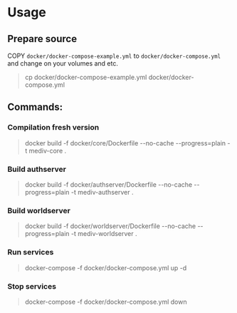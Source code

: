 # Usage

## Prepare source
COPY ``docker/docker-compose-example.yml`` to ``docker/docker-compose.yml`` and change on your volumes and etc.

> cp docker/docker-compose-example.yml docker/docker-compose.yml

## Commands:

### Compilation fresh version
> docker build -f docker/core/Dockerfile --no-cache --progress=plain -t mediv-core .

### Build authserver
> docker build -f docker/authserver/Dockerfile --no-cache --progress=plain -t mediv-authserver .

### Build worldserver
> docker build -f docker/worldserver/Dockerfile --no-cache --progress=plain -t mediv-worldserver .

### Run services
> docker-compose -f docker/docker-compose.yml up -d

### Stop services
> docker-compose -f docker/docker-compose.yml down
